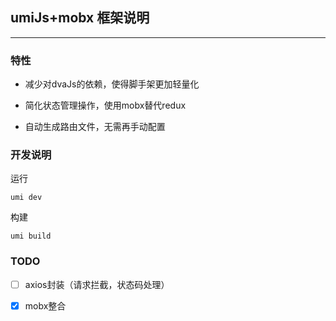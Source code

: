 ## umiJs+mobx 框架说明
---


### 特性

* 减少对dvaJs的依赖，使得脚手架更加轻量化
  
* 简化状态管理操作，使用mobx替代redux

* 自动生成路由文件，无需再手动配置

### 开发说明

运行

`
umi dev
`

构建

`
umi build
`


### TODO

- [ ] axios封装（请求拦截，状态码处理）

- [x] mobx整合
